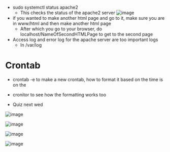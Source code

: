 * sudo systemctl status apache2
  * This checks the status of the apache2 server
![image](https://github.com/Bizarrespace/254-Open-Source-SoftDev/assets/78052960/f4c037a4-a742-4ec6-a42b-b0af57d157fa)
* if you wanted to make another html page and go to it, make sure you are in www/html and then make another html page
  * After which you go to your browser, do localhost/NameOfSecondHTMLPage to get to the second page
* Access log and error log for the apache server are too important logs
  * In /var/log

# Crontab
* crontab -e to make a new crontab, how to format it based on the time is on the
* cronitor to see how the formatting works too

* Quiz next wed


![image](https://github.com/Bizarrespace/254-Open-Source-SoftDev/assets/78052960/c7f28542-d6fd-42d3-839a-7dbcabe0fedd)

![image](https://github.com/Bizarrespace/254-Open-Source-SoftDev/assets/78052960/23c1ca74-8d64-49c1-b7b6-6e2abc568598)


![image](https://github.com/Bizarrespace/254-Open-Source-SoftDev/assets/78052960/7e84baf4-d22c-459c-9033-0a296c72f6d3)

![image](https://github.com/Bizarrespace/254-Open-Source-SoftDev/assets/78052960/841acafb-9d66-42b6-b395-7a7fe1ff8054)
